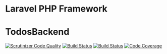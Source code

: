 # Laravel PHP Framework

# TodosBackend
[![Scrutinizer Code Quality](https://scrutinizer-ci.com/g/pmartinez85/TodosBackend/badges/quality-score.png?b=tests)](https://scrutinizer-ci.com/g/pmartinez85/TodosBackend/?branch=tests)
[![Build Status](https://scrutinizer-ci.com/g/pmartinez85/TodosBackend/badges/build.png?b=tests)](https://scrutinizer-ci.com/g/pmartinez85/TodosBackend/build-status/tests)
[![Build Status](https://travis-ci.org/pmartinez85/TodosBackend.svg?branch=tests)](https://travis-ci.org/pmartinez85/TodosBackend)
[![Code Coverage](https://scrutinizer-ci.com/g/pmartinez85/TodosBackend/badges/coverage.png?b=tests)](https://scrutinizer-ci.com/g/pmartinez85/TodosBackend/?branch=tests)

